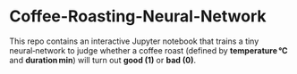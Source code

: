 # Coffee-Roasting-Neural-Network
This repo contains an interactive Jupyter notebook that trains a tiny neural‑network to judge whether a coffee roast (defined by **temperature °C** and **duration min**) will turn out **good (1)** or **bad (0)**.

